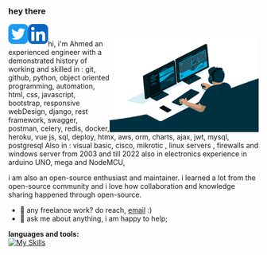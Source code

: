 ### hey there 

<a href="https://twitter.com/ahmedclenton403">
  <img align="left" alt="Ahmed | Twitter" width="40px" src="https://github.com/tandpfun/skill-icons/raw/main/icons/Twitter.svg" />
</a>
<a href="https://www.linkedin.com/in/ahmed-gamal-378333151/">
  <img align="left" alt="Ahmed's LinkedIN" width="40px"src="https://github.com/tandpfun/skill-icons/raw/main/icons/LinkedIn.svg" />
</a>

<br />
  <img center align="right" alt="GIF" src="https://github.com/Gemy403/Gemy403/blob/main/code.gif?raw=true" width="300" height="200" />

hi, i'm Ahmed an experienced engineer with a demonstrated history of working and skilled in :
git, github, python, object oriented programming, automation, html, css, javascript, bootstrap, responsive webDesign, django, rest framework, swagger, postman, celery, redis, docker, heroku, vue js, sql, deploy, htmx, aws, orm, charts, ajax, jwt, mysql, postgresql
Also in : visual basic, cisco, mikrotic , linux servers , firewalls and windows server from 2003 and till 2022 
also in electronics experience in arduino UNO, mega and NodeMCU,

i am also an open-source enthusiast and maintainer. i learned a lot from the open-source community and i love how collaboration and knowledge sharing happened through open-source.


  
- 💼 any freelance work? do reach, [email](mailto:gemygmal403@gmail.com) :)
- 💬 ask me about anything, i am happy to help;

**languages and tools:**  
[![My Skills](https://skillicons.dev/icons?i=linux,debian,ubuntu,redhat,kali,windows,apple,docker,kubernetes,aws,gcp,heroku,nginx,cloudflare,raspberrypi,arduino,git,github,vscode,pycharm,vim,eclipse,postman,selenium,stackoverflow,py,js,django,fastapi,flask,nodejs,html,css,bootstrap,react,jquery,mysql,postgres,mongodb,sqlite,redis,powershell&theme=light)](https://skillicons.dev)
<!--END_SECTION:waka-->




